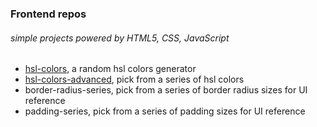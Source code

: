 ### Frontend repos

###### simple projects powered by HTML5, CSS, JavaScript

- [hsl-colors](/hsl-colors), a random hsl colors generator
- [hsl-colors-advanced](/hsl-colors-advanced), pick from a series of hsl colors
- border-radius-series, pick from a series of border radius sizes for UI reference
- padding-series, pick from a series of padding sizes for UI reference